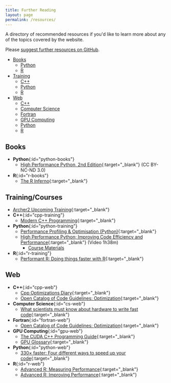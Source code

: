 ```yaml
---
title: Further Reading
layout: page
permalink: /resources/
---
```


A directory of recommended resources if you'd like to learn more about any of the topics covered by the website.

<!--TBC Resource issue link, issue template not currently setup.-->
Please [suggest further resources on GitHub](https://github.com/sig-rpc/sig-rpc.github.io/issues/new?assignees=&labels=Resource&projects=&template=new_resource.yml&title=%5BNew%5D%3A+).

- [Books](#books)
  - [Python](#python-books)
  - [R](#r-books)
- [Training](#trainingcourses)
  - [C++](#cpp-training)
  - [Python](#python-training)
  - [R](#r-training)
- [Web](#web)
  - [C++](#cpp-web)
  - [Computer Science](#cs-web)
  - [Fortran](#fortran-web)
  - [GPU Computing](#gpu-web)
  - [Python](#python-web)
  - [R](#r-web)

## Books

- **Python**{:id="python-books"}
  - [High Performance Python, 2nd Edition](https://www.oreilly.com/library/view/high-performance-python/9781492055013/){:target="_blank"} (CC BY-NC-ND 3.0)
- **R**{:id="r-books"}
  - [The R Inferno](https://www.burns-stat.com/documents/books/the-r-inferno/){:target="_blank"}


## Training/Courses

- [Archer2 Upcoming Training](https://www.archer2.ac.uk/training/#upcoming-training){:target="_blank"}
- **C++**{:id="cpp-training"}
  - [Modern C++ Programming](https://federico-busato.github.io/Modern-CPP-Programming){:target="_blank"}
- **Python**{:id="python-training"}
  - [Performance Profiling & Optimisation (Python)](https://carpentries-incubator.github.io/pando-python/){:target="_blank"}
  - [High Performance Python; Improving Code Efficiency and Performance](https://www.youtube.com/watch?v=eQbmQxP2HRo){:target="_blank"} (Video 1h38m)
    - [Course Materials](https://github.com/ycrc/high_performance_python)
- **R**{:id="r-training"}
  - [Performant R: Doing things faster with R](https://richardjacton.github.io/performantR/Performant_R.html){:target="_blank"}

## Web

- **C++**{:id="cpp-web"}
  - [Cpp Optimizations Diary](https://cpp-optimizations.netlify.app/){:target="_blank"}
  - [Open Catalog of Code Guidelines: Optimization](https://open-catalog.codee.com/#optimization){:target="_blank"}
- **Computer Science**{:id="cs-web"}
  - [What scientists must know about hardware to write fast code](https://viralinstruction.com/posts/hardware/){:target="_blank"}
- **Fortran**{:id="fortran-web"}
  - [Open Catalog of Code Guidelines: Optimization](https://open-catalog.codee.com/#optimization){:target="_blank"}
- **GPU Computing**{:id="gpu-web"}
  - [The CUDA C++ Programming Guide](https://docs.nvidia.com/cuda/cuda-c-programming-guide/){:target="_blank"}
  - [GPU Glossary](https://modal.com/gpu-glossary){:target="_blank"}
- **Python**{:id="python-web"}
  - [330× faster: Four different ways to speed up your code](https://pythonspeed.com/articles/different-ways-speed/){:target="_blank"}
- **R**{:id="r-web"}
  - [Advanced R: Measuring Performance](https://adv-r.hadley.nz/perf-measure.html){:target="_blank"}
  - [Advanced R: Improving Performance](https://adv-r.hadley.nz/perf-improve.html){:target="_blank"}
  



